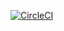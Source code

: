 [![CircleCI](https://circleci.com/gh/paritosh9423/spring-recepie.svg?style=svg)](https://circleci.com/gh/paritosh9423/spring-recepie)
